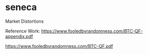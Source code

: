 # seneca
Market Distortions  

Reference Work:
https://www.fooledbyrandomness.com/BTC-QF-appendix.pdf

https://www.fooledbyrandomness.com/BTC-QF.pdf
